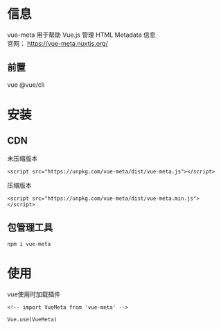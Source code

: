 # 信息  
vue-meta 用于帮助 Vue.js 管理  HTML Metadata 信息  
官网： https://vue-meta.nuxtjs.org/   

## 前置  
vue
@vue/cli


# 安装  

## CDN  

未压缩版本
~~~
<script src="https://unpkg.com/vue-meta/dist/vue-meta.js"></script>
~~~

压缩版本  
~~~
<script src="https://unpkg.com/vue-meta/dist/vue-meta.min.js"></script>
~~~

## 包管理工具  
~~~
npm i vue-meta
~~~


# 使用  
vue使用时加载插件  
~~~
<!-- import VueMeta from 'vue-meta' -->

Vue.use(VueMeta)
~~~
